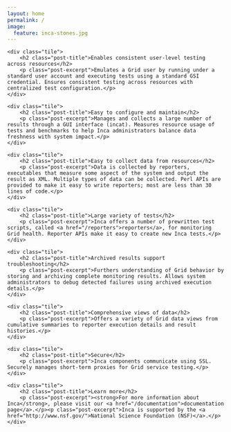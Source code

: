 ```yaml
---
layout: home
permalink: /
image:
  feature: inca-stones.jpg
---
```


<div class="tiles">

	<div class="tile">
		<h2 class="post-title">Enables consistent user-level testing across resources</h2>
		<p class="post-excerpt">Emulates a Grid user by running under a standard user account and executing tests using a standard GSI credential. Ensures consistent testing across resources with centralized test configuration.</p>
	</div>

	<div class="tile">
		<h2 class="post-title">Easy to configure and maintain</h2>
		<p class="post-excerpt">Manages and collects a large number of results through a GUI interface (incat). Measures resource usage of tests and benchmarks to help Inca administrators balance data freshness with system impact.</p>
	</div>

	<div class="tile">
		<h2 class="post-title">Easy to collect data from resources</h2>
		<p class="post-excerpt">Data is collected by reporters, executables that measure some aspect of the system and output the result as XML. Multiple types of data can be collected. Perl APIs are provided to make it easy to write reporters; most are less than 30 lines of code.</p>
	</div>

	<div class="tile">
		<h2 class="post-title">Large variety of tests</h2>
		<p class="post-excerpt">Inca offers a number of prewritten test scripts, called <a href="/reporters">reporters</a>, for monitoring Grid health. Reporter APIs make it easy to create new Inca tests.</p>
	</div>

	<div class="tile">
		<h2 class="post-title">Archived results support troubleshooting</h2>
		<p class="post-excerpt">Furthers understanding of Grid behavior by storing and archiving complete monitoring results. Allows system administrators to debug detected failures using archived execution details.</p>
	</div>

	<div class="tile">
		<h2 class="post-title">Comprehensive views of data</h2>
		<p class="post-excerpt">Offers a variety of Grid data views from cumulative summaries to reporter execution details and result histories.</p>
	</div>

	<div class="tile">
		<h2 class="post-title">Secure</h2>
		<p class="post-excerpt">Inca components communicate using SSL. Securely manages short-term proxies for Grid service testing.</p>
	</div>

	<div class="tile">
		<h2 class="post-title">Learn more</h2>
		<p class="post-excerpt"><strong>For more information about Inca</strong>, please visit our <a href="/documentation">documentation page</a>.</p><p class="post-excerpt">Inca is supported by the <a href="http://www.nsf.gov/">National Science Foundation (NSF)</a>.</p>
	</div>
</div>
